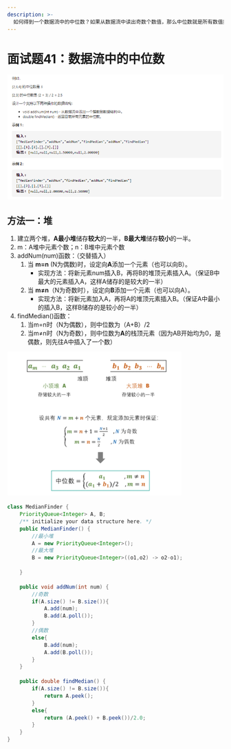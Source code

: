 ```yaml
---
description: >-
  如何得到一个数据流中的中位数？如果从数据流中读出奇数个数值，那么中位数就是所有数值排序之后位于中间的数值。如果从数据流中读出偶数个数值，那么中位数就是所有数值排序之后中间两个数的平均值。来源：力扣（LeetCode）链接：https://leetcode-cn.com/problems/shu-ju-liu-zhong-de-zhong-wei-shu-lcof著作权归领扣网络所有。商业转
---
```


# 面试题41：数据流中的中位数

![](../.gitbook/assets/image%20%2812%29.png)

## 方法一：堆

1. 建立两个堆，**A最小堆**储存**较大**的一半，**B最大堆**储存**较小**的一半。
2. m：A堆中元素个数；n：B堆中元素个数
3. addNum\(num\)函数：（交替插入）
   1. 当 **m=n** \(N为偶数\)时，设定向**A**添加一个元素（也可以向B）。
      * 实现方法：将新元素num插入B，再将B的堆顶元素插入A。（保证B中最大的元素插入A，这样A储存的是较大的一半）
   2. 当 **m≠n**（N为奇数时），设定向**B**添加一个元素（也可以向A）。
      * 实现方法：将新元素加入A，再将A的堆顶元素插入B。（保证A中最小的插入B，这样B储存的是较小的一半）
4. findMedian\(\)函数：
   1. 当m=n时（N为偶数），则中位数为（A+B）/2
   2. 当m≠n时（N为奇数），则中位数为**A**的栈顶元素（因为AB开始均为0，是偶数，则先往A中插入了一个数）

![](../.gitbook/assets/image%20%2830%29.png)

```java
class MedianFinder {
    PriorityQueue<Integer> A, B;
    /** initialize your data structure here. */
    public MedianFinder() {
        //最小堆
        A = new PriorityQueue<Integer>();
        //最大堆
        B = new PriorityQueue<Integer>((o1,o2) -> o2-o1);

    }
    
    public void addNum(int num) {
        //奇数
        if(A.size() != B.size()){
            A.add(num);
            B.add(A.poll());
        }
        //偶数
        else{
            B.add(num);
            A.add(B.poll());
        }
    }
    
    public double findMedian() {
        if(A.size() != B.size()){
            return A.peek();
        }
        else{
            return (A.peek() + B.peek())/2.0;
        }
    }
}
```

